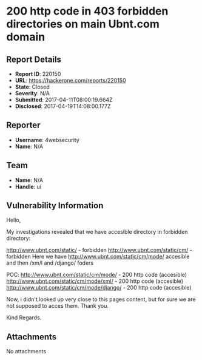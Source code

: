 # 200 http code in 403 forbidden directories on main Ubnt.com domain

## Report Details
- **Report ID**: 220150
- **URL**: https://hackerone.com/reports/220150
- **State**: Closed
- **Severity**: N/A
- **Submitted**: 2017-04-11T08:00:19.664Z
- **Disclosed**: 2017-04-19T14:08:00.177Z

## Reporter
- **Username**: 4websecurity
- **Name**: N/A

## Team
- **Name**: N/A
- **Handle**: ui

## Vulnerability Information
Hello,

My investigations revealed that we have accesible directory in forbidden directory:

http://www.ubnt.com/static/ - forbidden
http://www.ubnt.com/static/cm/ - forbidden
Here we have http://www.ubnt.com/static/cm/mode/ accesible and then /xm/l and /django/ foders

POC:
http://www.ubnt.com/static/cm/mode/ - 200 http code (accesible)
http://www.ubnt.com/static/cm/mode/xml/ - 200 http code (accesible)
http://www.ubnt.com/static/cm/mode/django/ - 200 http code (accesible)

Now, i didn't looked up very close to this pages content, but for sure we are not supposed to acces them. Thank you.

Kind Regards.


## Attachments
No attachments
